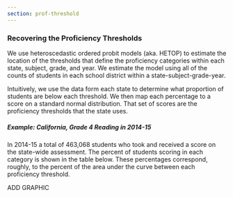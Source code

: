 ```yaml
---
section: prof-threshold
---
```

### Recovering the Proficiency Thresholds

We use heteroscedastic ordered probit models (aka. HETOP) to estimate the location of the thresholds that define the proficiency categories within each state, subject, grade, and year. We estimate the model using all of the counts of students in each school district within a state-subject-grade-year. 

Intuitively, we use the data form each state to determine what proportion of students are below each threshold. We then map each percentage to a score on a standard normal distribution. That set of scores are the proficiency thresholds that the state uses. 

##### Example: California, Grade 4 Reading in 2014-15

In 2014-15 a total of 463,068 students who took and received a score on the state-wide assessment. The percent of students scoring in each category is shown in the table below. These percentages correspond, roughly, to the percent of the area under the curve between each proficiency threshold.

ADD GRAPHIC
